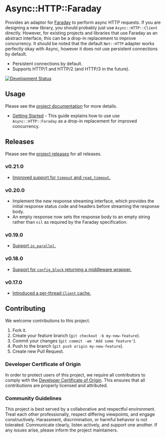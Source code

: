 # Async::HTTP::Faraday

Provides an adaptor for [Faraday](https://github.com/lostisland/faraday) to perform async HTTP requests. If you are designing a new library, you should probably just use `Async::HTTP::Client` directly. However, for existing projects and libraries that use Faraday as an abstract interface, this can be a drop-in replacement to improve concurrency. It should be noted that the default `Net::HTTP` adapter works perfectly okay with Async, however it does not use persistent connections by default.

  - Persistent connections by default.
  - Supports HTTP/1 and HTTP/2 (and HTTP/3 in the future).

[![Development Status](https://github.com/socketry/async-http-faraday/workflows/Test/badge.svg)](https://github.com/socketry/async-http-faraday/actions?workflow=Test)

## Usage

Please see the [project documentation](https://socketry.github.io/async-http-faraday/) for more details.

  - [Getting Started](https://socketry.github.io/async-http-faraday/guides/getting-started/index) - This guide explains how to use use `Async::HTTP::Faraday` as a drop-in replacement for improved concurrency.

## Releases

Please see the [project releases](https://socketry.github.io/async-http-faraday/releases/index) for all releases.

### v0.21.0

  - [Improved support for `timeout` and `read_timeout`.](https://socketry.github.io/async-http-faraday/releases/index#improved-support-for-timeout-and-read_timeout.)

### v0.20.0

  - Implement the new response streaming interface, which provides the initial response status code and headers before streaming the response body.
  - An empty response now sets the response body to an empty string rather than `nil` as required by the Faraday specification.

### v0.19.0

  - [Support `in_parallel`.](https://socketry.github.io/async-http-faraday/releases/index#support-in_parallel.)

### v0.18.0

  - [Support for `config_block` returning a middleware wrapper.](https://socketry.github.io/async-http-faraday/releases/index#support-for-config_block-returning-a-middleware-wrapper.)

### v0.17.0

  - [Introduced a per-thread `Client` cache.](https://socketry.github.io/async-http-faraday/releases/index#introduced-a-per-thread-client-cache.)

## Contributing

We welcome contributions to this project.

1.  Fork it.
2.  Create your feature branch (`git checkout -b my-new-feature`).
3.  Commit your changes (`git commit -am 'Add some feature'`).
4.  Push to the branch (`git push origin my-new-feature`).
5.  Create new Pull Request.

### Developer Certificate of Origin

In order to protect users of this project, we require all contributors to comply with the [Developer Certificate of Origin](https://developercertificate.org/). This ensures that all contributions are properly licensed and attributed.

### Community Guidelines

This project is best served by a collaborative and respectful environment. Treat each other professionally, respect differing viewpoints, and engage constructively. Harassment, discrimination, or harmful behavior is not tolerated. Communicate clearly, listen actively, and support one another. If any issues arise, please inform the project maintainers.
